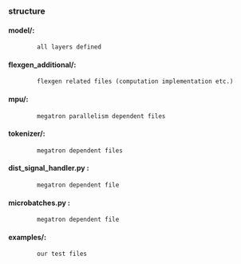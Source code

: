 ### structure
#### model/:    
            all layers defined   
#### flexgen_additional/:  
            flexgen related files (computation implementation etc.)   
#### mpu/: 
            megatron parallelism dependent files  
#### tokenizer/:  
            megatron dependent files 
#### dist_signal_handler.py : 
            megatron dependent file  
#### microbatches.py : 
            megatron dependent file   
#### examples/: 
            our test files

